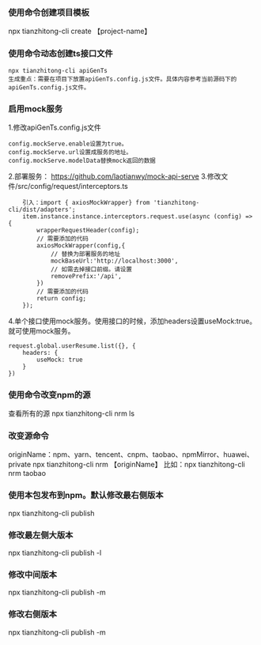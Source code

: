 <!--
 * @Author: laotianwy 1695657342@qq.com
 * @Date: 2025-01-05 18:09:58
 * @LastEditors: laotianwy 1695657342@qq.com
 * @LastEditTime: 2025-01-29 19:50:36
 * @FilePath: /cli/README.md
 * @Description: 这是默认设置,请设置`customMade`, 打开koroFileHeader查看配置 进行设置: https://github.com/OBKoro1/koro1FileHeader/wiki/%E9%85%8D%E7%BD%AE
-->
### 使用命令创建项目模板
npx tianzhitong-cli create 【project-name】

### 使用命令动态创建ts接口文件
```
npx tianzhitong-cli apiGenTs
生成重点：需要在项目下放置apiGenTs.config.js文件。具体内容参考当前源码下的apiGenTs.config.js文件。
```
### 启用mock服务
1.修改apiGenTs.config.js文件
```
config.mockServe.enable设置为true。
config.mockServe.url设置成服务的地址。
config.mockServe.modelData替换mock返回的数据
```
2.部署服务： https://github.com/laotianwy/mock-api-serve
3.修改文件/src/config/request/interceptors.ts
```
    引入：import { axiosMockWrapper} from 'tianzhitong-cli/dist/adapters';
    item.instance.instance.interceptors.request.use(async (config) => {
        wrapperRequestHeader(config);
        // 需要添加的代码
        axiosMockWrapper(config,{
            // 替换为部署服务的地址
            mockBaseUrl:'http://localhost:3000',
            // 如需去掉接口前缀。请设置
            removePrefix:'/api',
        })
        // 需要添加的代码
        return config;
    });
```
4.单个接口使用mock服务。使用接口的时候，添加headers设置useMock:true。就可使用mock服务。
```
request.global.userResume.list({}, {
    headers: {
        useMock: true
    }
})
```
### 使用命令改变npm的源
查看所有的源
npx tianzhitong-cli nrm ls

### 改变源命令
originName：npm、yarn、tencent、cnpm、taobao、npmMirror、huawei、private
npx tianzhitong-cli nrm 【originName】
比如：npx tianzhitong-cli nrm taobao
### 使用本包发布到npm。默认修改最右侧版本
npx tianzhitong-cli publish

### 修改最左侧大版本
npx tianzhitong-cli publish -l

### 修改中间版本
npx tianzhitong-cli publish -m

### 修改右侧版本
npx tianzhitong-cli publish -m